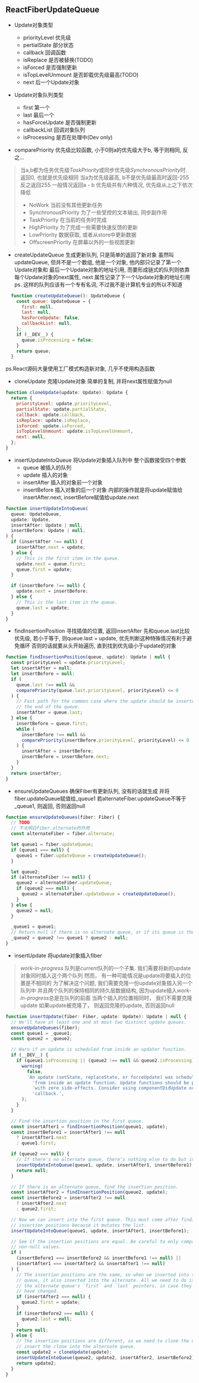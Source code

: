 ## ReactFiberUpdateQueue ##

- Update对象类型
  - priorityLevel 优先级
  - pertialState 部分状态
  - callback 回调函数
  - isReplace 是否被替换(TODO)
  - isForced 是否强制更新
  - isTopLevelUnmount 是否卸载优先级最高(TODO)
  - next 后一个Update对象

- Update对象队列类型
  - first 第一个
  - last 最后一个
  - hasForceUpdate 是否强制更新
  - callbackList 回调对象队列
  - isProcessing 是否在处理中(Dev only)

- comparePriority 优先级比较函数, 小于0则a的优先级大于b, 等于则相同, 反之...
> 当a,b都为任务优先级*TaskPriority*或同步优先级*SynchronousPriority*时. 返回0, 也就是优先级相同
> 当a为优先级最高, b不是优先级最高时返回-255
> 反之返回255
> 一般情况返回a - b
> 优先级共有六种情况, 优先级从上之下依次降低
> - NoWork 当前没有其他更新任务
> - SynchronousPriority 为了一些受控的文本输出, 同步副作用
> - TaskPriority 在当前的任务时完成
> - HighPriority 为了完成一些需要快速反馈的更新
> - LowPriority 数据获取, 或者从store中更新数据
> - OffscreenPriority 在屏幕以外的一些视图更新

- createUpdateQueue 生成更新队列, 只是简单的返回了新对象
    虽然叫updateQueue, 但并不是一个数组, 他是一个对象, 他内部只记录了第一个Update对象和
    最后一个Update对象的地址引用, 而要形成链式的队列则依靠每个Update对象的next属性, next
    属性记录了下一个Update对象的地址引用
    ps. 这样的队列应该有一个专有名词, 不过我不是计算机专业的所以不知道
```javascript
  function createUpdateQueue(): UpdateQueue {
    const queue: UpdateQueue = {
      first: null,
      last: null,
      hasForceUpdate: false,
      callbackList: null,
    };
    if (__DEV__) {
      queue.isProcessing = false;
    }
    return queue;
  }
```
ps.React源码大量使用工厂模式构造新对象, 几乎不使用构造函数

- cloneUpdate 克隆Update对象
简单的复制, 并将next属性赋值为null
```javascript
function cloneUpdate(update: Update): Update {
  return {
    priorityLevel: update.priorityLevel,
    partialState: update.partialState,
    callback: update.callback,
    isReplace: update.isReplace,
    isForced: update.isForced,
    isTopLevelUnmount: update.isTopLevelUnmount,
    next: null,
  };
}
```

- insertUpdateIntoQueue 将Update对象插入队列中
整个函数接受四个参数
  - queue 被插入的队列
  - update 插入的对象
  - insertAfter 插入的对象前一个对象
  - insertBefore 插入对象的后一个对象
内部的操作就是将update赋值给insertAfter.next, insertBefore赋值给update.next
```javascript
function insertUpdateIntoQueue(
  queue: UpdateQueue,
  update: Update,
  insertAfter: Update | null,
  insertBefore: Update | null,
) {
  if (insertAfter !== null) {
    insertAfter.next = update;
  } else {
    // This is the first item in the queue.
    update.next = queue.first;
    queue.first = update;
  }

  if (insertBefore !== null) {
    update.next = insertBefore;
  } else {
    // This is the last item in the queue.
    queue.last = update;
  }
}
```

- findInsertionPosition 寻找插值的位置, 返回insertAfter
先和queue.last比较优先级, 若小于等于, 则queue.last = update, 优先判断这种特殊情况有利于避免循环
否则的话就要从头开始遍历, 直到找到优先级小于update的对象
```javascript
function findInsertionPosition(queue, update): Update | null {
  const priorityLevel = update.priorityLevel;
  let insertAfter = null;
  let insertBefore = null;
  if (
    queue.last !== null &&
    comparePriority(queue.last.priorityLevel, priorityLevel) <= 0
  ) {
    // Fast path for the common case where the update should be inserted at
    // the end of the queue.
    insertAfter = queue.last;
  } else {
    insertBefore = queue.first;
    while (
      insertBefore !== null &&
      comparePriority(insertBefore.priorityLevel, priorityLevel) <= 0
    ) {
      insertAfter = insertBefore;
      insertBefore = insertBefore.next;
    }
  }
  return insertAfter;
}
```

- ensureUpdateQueues 确保Fiber有更新队列, 没有的话就生成
并将fiber.updateQueue赋值给_queue1
若alternateFiber.updateQueue不等于_queue1, 则返回, 否则返回null
```javascript
function ensureUpdateQueues(fiber: Fiber) {
  // TODO
  // 不太明白fiber.alternate的作用
  const alternateFiber = fiber.alternate;

  let queue1 = fiber.updateQueue;
  if (queue1 === null) {
    queue1 = fiber.updateQueue = createUpdateQueue();
  }

  let queue2;
  if (alternateFiber !== null) {
    queue2 = alternateFiber.updateQueue;
    if (queue2 === null) {
      queue2 = alternateFiber.updateQueue = createUpdateQueue();
    }
  } else {
    queue2 = null;
  }

  _queue1 = queue1;
  // Return null if there is no alternate queue, or if its queue is the same.
  _queue2 = queue2 !== queue1 ? queue2 : null;
}
```

- insertUpdate 将update对象插入fiber
> *work-in-progress* 队列是*current*队列的一个子集.
我们需要将新的update对象同时插入这个两个队列
然而， 有一种可能情况是update将要插入的位置是不相同的
为了解决这个问题, 我们需要克隆一份update对象插入另一个队列中
并且两个队列的保持相同的持久层数据结构, 因为update插入*work-in-progress*总是在队列的前面
当两个插入的位置相同时， 我们不需要克隆update
如果update被克隆了， 则返回克隆的update, 否则返回null

```javascript
function insertUpdate(fiber: Fiber, update: Update): Update | null {
  // We'll have at least one and at most two distinct update queues.
  ensureUpdateQueues(fiber);
  const queue1 = _queue1;
  const queue2 = _queue2;

  // Warn if an update is scheduled from inside an updater function.
  if (__DEV__) {
    if (queue1.isProcessing || (queue2 !== null && queue2.isProcessing)) {
      warning(
        false,
        'An update (setState, replaceState, or forceUpdate) was scheduled ' +
          'from inside an update function. Update functions should be pure, ' +
          'with zero side-effects. Consider using componentDidUpdate or a ' +
          'callback.',
      );
    }
  }

  // Find the insertion position in the first queue.
  const insertAfter1 = findInsertionPosition(queue1, update);
  const insertBefore1 = insertAfter1 !== null
    ? insertAfter1.next
    : queue1.first;

  if (queue2 === null) {
    // If there's no alternate queue, there's nothing else to do but insert.
    insertUpdateIntoQueue(queue1, update, insertAfter1, insertBefore1);
    return null;
  }

  // If there is an alternate queue, find the insertion position.
  const insertAfter2 = findInsertionPosition(queue2, update);
  const insertBefore2 = insertAfter2 !== null
    ? insertAfter2.next
    : queue2.first;

  // Now we can insert into the first queue. This must come after finding both
  // insertion positions because it mutates the list.
  insertUpdateIntoQueue(queue1, update, insertAfter1, insertBefore1);

  // See if the insertion positions are equal. Be careful to only compare
  // non-null values.
  if (
    (insertBefore1 === insertBefore2 && insertBefore1 !== null) ||
    (insertAfter1 === insertAfter2 && insertAfter1 !== null)
  ) {
    // The insertion positions are the same, so when we inserted into the first
    // queue, it also inserted into the alternate. All we need to do is update
    // the alternate queue's `first` and `last` pointers, in case they
    // have changed.
    if (insertAfter2 === null) {
      queue2.first = update;
    }
    if (insertBefore2 === null) {
      queue2.last = null;
    }
    return null;
  } else {
    // The insertion positions are different, so we need to clone the update and
    // insert the clone into the alternate queue.
    const update2 = cloneUpdate(update);
    insertUpdateIntoQueue(queue2, update2, insertAfter2, insertBefore2);
    return update2;
  }
}
```

